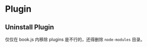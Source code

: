 Plugin
=============

Uninstall Plugin
---------------------

仅仅在 book.js 内移除 plugins 是不行的，还得删除 `node-modules` 目录。

